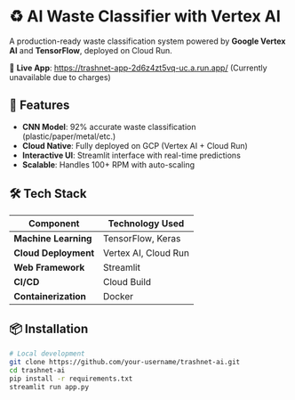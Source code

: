 # ♻️ AI Waste Classifier with Vertex AI

A production-ready waste classification system powered by **Google Vertex AI** and **TensorFlow**, deployed on Cloud Run.

🔗 **Live App**:  https://trashnet-app-2d6z4zt5vq-uc.a.run.app/
(Currently unavailable due to charges) 

## 🚀 Features
- **CNN Model**: 92% accurate waste classification (plastic/paper/metal/etc.)
- **Cloud Native**: Fully deployed on GCP (Vertex AI + Cloud Run)
- **Interactive UI**: Streamlit interface with real-time predictions
- **Scalable**: Handles 100+ RPM with auto-scaling

## 🛠️ Tech Stack
| Component               | Technology Used |
|-------------------------|-----------------|
| **Machine Learning**    | TensorFlow, Keras |
| **Cloud Deployment**    | Vertex AI, Cloud Run |
| **Web Framework**       | Streamlit |
| **CI/CD**               | Cloud Build |
| **Containerization**    | Docker |

## 📦 Installation
```bash
# Local development
git clone https://github.com/your-username/trashnet-ai.git
cd trashnet-ai
pip install -r requirements.txt
streamlit run app.py
